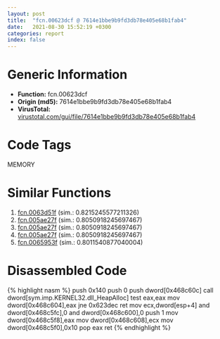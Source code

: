 ```yaml
---
layout: post
title:  "fcn.00623dcf @ 7614e1bbe9b9fd3db78e405e68b1fab4"
date:   2021-08-30 15:52:19 +0300
categories: report
index: false
---
```


# Generic Information
- **Function:** fcn.00623dcf
- **Origin (md5):** 7614e1bbe9b9fd3db78e405e68b1fab4
- **VirusTotal:** [virustotal.com/gui/file/7614e1bbe9b9fd3db78e405e68b1fab4][virustotal_ref]

# Code Tags
<span class="tag" id="MEMORY">MEMORY</span>


# Similar Functions

1. [fcn.0063d51f][similar_1_ref] (sim.: 0.8215245577211326)
2. [fcn.005ae27f][similar_2_ref] (sim.: 0.8050918245697467)
3. [fcn.005ae27f][similar_3_ref] (sim.: 0.8050918245697467)
4. [fcn.005ae27f][similar_4_ref] (sim.: 0.8050918245697467)
5. [fcn.0065953f][similar_5_ref] (sim.: 0.8011540877040004)


# Disassembled Code

{% highlight nasm %}
push 0x140
push 0
push dword[0x468c60c]
call dword[sym.imp.KERNEL32.dll_HeapAlloc]
test eax,eax
mov dword[0x468c604],eax
jne 0x623dec
ret 
mov ecx,dword[esp+4]
and dword[0x468c5fc],0
and dword[0x468c600],0
push 1
mov dword[0x468c5f8],eax
mov dword[0x468c608],ecx
mov dword[0x468c5f0],0x10
pop eax
ret 
{% endhighlight %}


[similar_1_ref]: /report/fcn.0063d51f@75a81a00c053b64d459385e4a0825aec
[similar_2_ref]: /report/fcn.005ae27f@eb03a31db82a6f11507dce47c754d9ee
[similar_3_ref]: /report/fcn.005ae27f@4e8d6f73c8261716f687f8d06429ef4d
[similar_4_ref]: /report/fcn.005ae27f@792ba17bc3097e6be31d5d8d17300850
[similar_5_ref]: /report/fcn.0065953f@89311daf4ed20563584bd3d8ea6137ee
[virustotal_ref]: https://www.virustotal.com/gui/file/7614e1bbe9b9fd3db78e405e68b1fab4